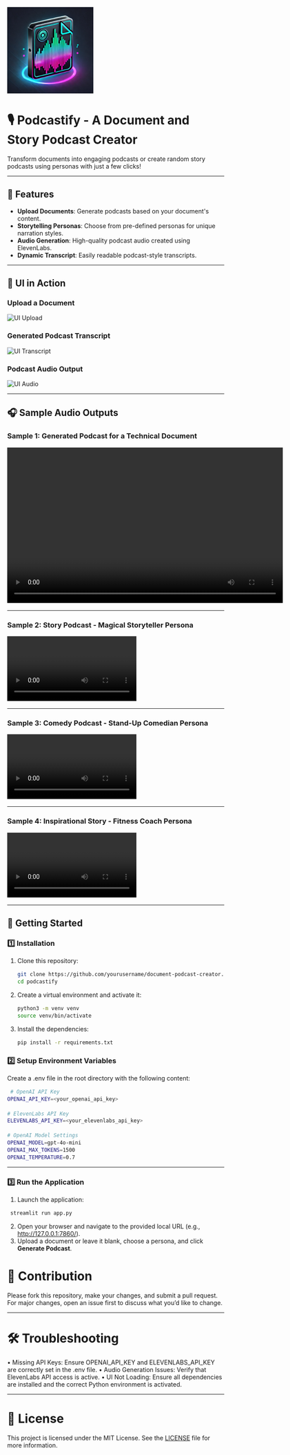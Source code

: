 <img src="assets/logo.png" alt="Logo" width="200">

# 🎙️ Podcastify - A Document and Story Podcast Creator

Transform documents into engaging podcasts or create random story podcasts using personas with just a few clicks!

---

## 🌟 Features

- **Upload Documents**: Generate podcasts based on your document's content.
- **Storytelling Personas**: Choose from pre-defined personas for unique narration styles.
- **Audio Generation**: High-quality podcast audio created using ElevenLabs.
- **Dynamic Transcript**: Easily readable podcast-style transcripts.

---

## 🎥 UI in Action

### Upload a Document
![UI Upload](assets/ui_upload.png)

### Generated Podcast Transcript
![UI Transcript](assets/ui_transcript.png)

### Podcast Audio Output
![UI Audio](assets/ui_audio.png)

---

## 🎧 Sample Audio Outputs

### Sample 1: Generated Podcast for a Technical Document

<video width="640" height="360" controls>
  <source src="https://raw.githubusercontent.com/anujdutt9/Podcastify/main/assets/sample_outputs/Detective_podcast_audio.mp4" type="video/mp4">
  Your browser does not support the video tag.
</video>

---

### Sample 2: Story Podcast - Magical Storyteller Persona
<video controls="" autoplay="">
  <source src="https://github.com/anujdutt9/Podcastify/blob/main/assets/sample_outputs/MagicalStoryteller_podcast_audio.mp3" type="audio/mp3">
  Your browser does not support the audio element.
</video>

---

### Sample 3: Comedy Podcast - Stand-Up Comedian Persona
<video controls="" autoplay="">
  <source src="https://github.com/anujdutt9/Podcastify/blob/main/assets/sample_outputs/Stand-UpComedian_podcast_audio.mp3" type="audio/mp3">
  Your browser does not support the audio element.
</video>

---

### Sample 4: Inspirational Story - Fitness Coach Persona
<video controls="" autoplay="">
  <source src="https://github.com/anujdutt9/Podcastify/blob/main/assets/sample_outputs/FitnessCoach_podcast_audio.mp3" type="audio/mp3">
  Your browser does not support the audio element.
</video>

---

## 🚀 Getting Started

### 1️⃣ Installation

1. Clone this repository:
   ```bash
   git clone https://github.com/yourusername/document-podcast-creator.git
   cd podcastify
    ```

2. Create a virtual environment and activate it:
    ```bash
   python3 -m venv venv
   source venv/bin/activate
    ```

3. Install the dependencies:
    ```bash
    pip install -r requirements.txt
     ```

### 2️⃣ Setup Environment Variables

Create a .env file in the root directory with the following content:

   ```bash
    # OpenAI API Key
   OPENAI_API_KEY=<your_openai_api_key>
   
   # ElevenLabs API Key
   ELEVENLABS_API_KEY=<your_elevenlabs_api_key>
   
   # OpenAI Model Settings
   OPENAI_MODEL=gpt-4o-mini
   OPENAI_MAX_TOKENS=1500
   OPENAI_TEMPERATURE=0.7
   ```

---

### 3️⃣ Run the Application

1.	Launch the application:
   ```bash
    streamlit run app.py
   ```
2. Open your browser and navigate to the provided local URL (e.g., http://127.0.0.1:7860/). 
3. Upload a document or leave it blank, choose a persona, and click **Generate Podcast**.

# 🤝 Contribution

Please fork this repository, make your changes, and submit a pull request. For major changes, open an issue first to discuss what you’d like to change.

---

# 🛠️ Troubleshooting

•	Missing API Keys: Ensure OPENAI_API_KEY and ELEVENLABS_API_KEY are correctly set in the .env file.
•	Audio Generation Issues: Verify that ElevenLabs API access is active.
•	UI Not Loading: Ensure all dependencies are installed and the correct Python environment is activated.

---

# 📜 License

This project is licensed under the MIT License. See the [LICENSE](LICENSE) file for more information.